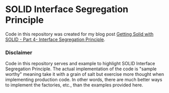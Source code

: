 # SOLID Interface Segregation Principle

Code in this repository was created for my blog post [Getting Solid with SOLID - Part 4- Interface Segregation Principle](https://www.seeleycoder.com/blog/solid-part-4-interface-segregation-principle/).

### Disclaimer

Code in this repository serves and example to highlight SOLID Interface Segregation Principle.  The actual implementation of the code is "sample worthy" meaning take it with a grain of salt but exercise more thought when implementing production code.  In other words, there are much better ways to implement the factories, etc., than the examples provided here.